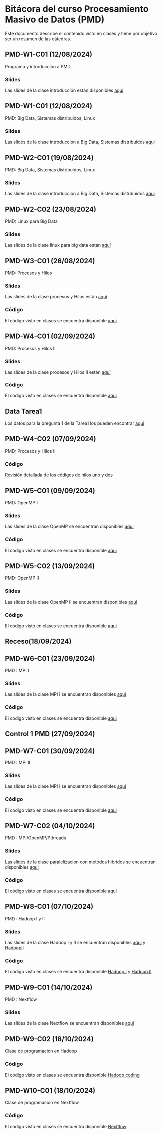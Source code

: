 # Bitácora del curso Procesamiento Masivo de Datos (PMD)

Este documento describe el contenido visto en clases y tiene por objetivo ser un resumen de las cátedras.

## PMD-W1-C01 (12/08/2024)

Programa y introducción a PMD

### Slides

Las slides de la clase introducción están disponibles [aqui](https://github.com/adigenova/uohpmd/blob/main/catedra/PMD-W1-C01/PMD-W1-C01-Int.pdf)

## PMD-W1-C01 (12/08/2024)

PMD: Big Data, Sistemas distribuidos, Linux

### Slides

Las slides de la clase introducción a Big Data, Sistemas distribuidos [aqui](https://github.com/adigenova/uohpmd/blob/main/catedra/PMD-W1-C02/PMD-W1-C02-basic_concepts.pdf)

## PMD-W2-C01 (19/08/2024)

PMD: Big Data, Sistemas distribuidos, Linux

### Slides

Las slides de la clase introducción a Big Data, Sistemas distribuidos [aqui](https://github.com/adigenova/uohpmd/blob/main/catedra/PMD-W1-C02/PMD-W1-C02-basic_concepts.pdf)

## PMD-W2-C02 (23/08/2024)

PMD: Linux para Big Data

### Slides

Las slides de la clase linux para big data están  [aquí](https://github.com/adigenova/uohpmd/blob/main/catedra/PMD-W2-C00/Linux_BD_HPC.pdf)

## PMD-W3-C01 (26/08/2024)

PMD: Procesos y Hilos

### Slides

Las slides de la clase procesos y Hilos están [aquí](https://github.com/adigenova/uohpmd/blob/main/catedra/PMD-W2-C01/PMD-W2-C01-threadsI.pdf)

### Código

El código visto en clases se encuentra disponible [aqui](https://github.com/adigenova/uohpmd/blob/main/code/Threads_C.ipynb)

## PMD-W4-C01 (02/09/2024)

PMD: Procesos y Hilos II

### Slides

Las slides de la clase procesos y Hilos II están [aquí](https://github.com/adigenova/uohpmd/blob/main/catedra/PMD-W2-C02/PMD-W2-C02-threadsII.pdf)

### Código

El código visto en clases se encuentra disponible [aqui](https://github.com/adigenova/uohpmd/blob/main/code/Pthreads_CV.ipynb)


## Data Tarea1

Los datos para la pregunta 1 de la Tarea1 los pueden encontrar [aqui](https://github.com/adigenova/uohpmd/blob/main/data/tarea1)

## PMD-W4-C02 (07/09/2024)

PMD: Procesos y Hilos II

### Código

Revisión detallada de los códigos de hilos [uno](https://github.com/adigenova/uohpmd/blob/main/code/Pthreads_CV.ipynb) y [dos](https://github.com/adigenova/uohpmd/blob/main/code/Threads_C.ipynb)


## PMD-W5-C01 (09/09/2024)

PMD: OpenMP I

### Slides

Las slides de la clase OpenMP se encuentran disponibles [aqui](https://github.com/adigenova/uohpmd/blob/main/catedra/PMD-W3-C01/PMD-W3-C01-OpenMP.pdf)

### Código

El código visto en clases se encuentra disponible [aqui](https://github.com/adigenova/uohpmd/blob/main/code/OpenMP.ipynb)

## PMD-W5-C02 (13/09/2024)

PMD: OpenMP II

### Slides

Las slides de la clase OpenMP II se encuentran disponibles [aqui](https://github.com/adigenova/uohpmd/blob/main/catedra/PMD-W3-C02/PMD-W4-C02-OpenMP-MPI.pdf)

### Código

El código visto en clases se encuentra disponible [aqui](https://github.com/adigenova/uohpmd/blob/main/code/OMP2.ipynb)


## Receso(18/09/2024)


## PMD-W6-C01 (23/09/2024)

PMD : MPI I

### Slides

Las slides de la clase MPI I  se encuentran disponibles [aqui](https://github.com/adigenova/uohpmd/blob/main/catedra/PMD-W3-C02/PMD-W4-C02-OpenMP-MPI.pdf)

### Código

El código visto en clases se encuentra disponible [aqui](https://github.com/adigenova/uohpmd/blob/main/code/MPI_I.ipynb)


## Control 1 PMD (27/09/2024)


## PMD-W7-C01 (30/09/2024)

PMD : MPI II

### Slides

Las slides de la clase MPI I  se encuentran disponibles [aqui](https://github.com/adigenova/uohpmd/blob/main/catedra/PMD-W4-C01/PMD-W4-C01-MPI-II.pdf)

### Código

El código visto en clases se encuentra disponible [aqui](https://github.com/adigenova/uohpmd/blob/main/code/MPI_II.ipynb)


## PMD-W7-C02 (04/10/2024)

PMD : MPI/OpenMP/Pthreads

### Slides

Las slides de la clase paralelizacion con metodos hibridos  se encuentran disponibles [aqui](https://github.com/adigenova/uohpmd/blob/main/catedra/PMD-W4-C02/PMD-W5-C02-Hibrid.pdf)

### Código

El código visto en clases se encuentra disponible [aqui](https://github.com/adigenova/uohpmd/blob/main/code/MPI_OPenMP.ipynb)

## PMD-W8-C01 (07/10/2024)

PMD : Hadoop I y II

### Slides

Las slides de la clase Hadoop I y II se encuentran disponibles [aqui](https://github.com/adigenova/uohpmd/blob/main/catedra/PMD-W5-C01/PMD-W6-C01-Haadoop.pdf) y [HadoopII](https://github.com/adigenova/uohpmd/blob/main/catedra/PMD-W5-C02/PMD-W6-C02-HaadoopII.pdf)

### Código

El código visto en clases se encuentra disponible [Hadoop I](https://github.com/adigenova/uohpmd/blob/main/code/HadoopI.ipynb) y [Hadoop II](https://github.com/adigenova/uohpmd/blob/main/code/HadoopI.ipynb)


## PMD-W9-C01 (14/10/2024)

PMD : Nextflow

### Slides

Las slides de la clase Nextflow se encuentran disponibles [aqui](https://github.com/adigenova/uohpmd/blob/main/catedra/PMD-W6-C01/PMD_nextflow_17102022.pdf)

## PMD-W9-C02 (18/10/2024)
Clase de programacion en Hadoop
### Código
El código visto en clases se encuentra disponible [Hadoop coding](https://github.com/adigenova/uohpmd/blob/main/code/HadoopII.ipynb)


## PMD-W10-C01 (18/10/2024)
Clase de programacion en Nextflow
### Código
El código visto en clases se encuentra disponible [Nextflow](https://github.com/adigenova/uohpmd/tree/main/code/ejemplo_nextflow_class1)


